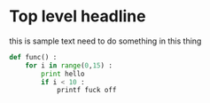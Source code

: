 # Top level headline

this is sample text need to do something in this thing

```python
def func() :
    for i in range(0,15) :
        print hello
        if i < 10 :
            printf fuck off

```